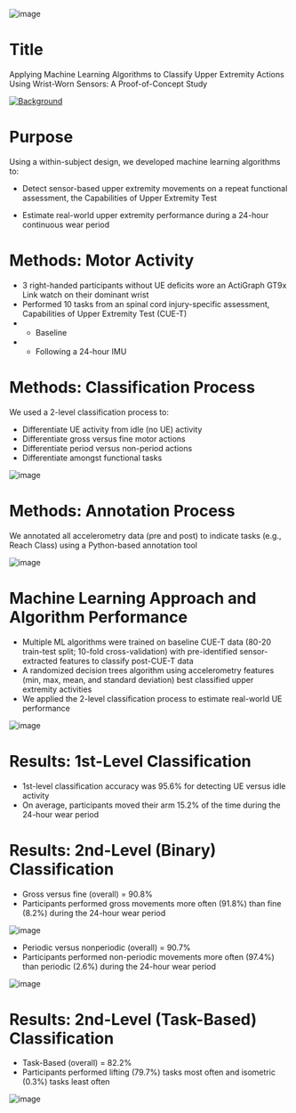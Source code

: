 ![image](https://user-images.githubusercontent.com/100893176/161677642-df3129f0-5aec-4e52-a213-78cb28703c7e.png)


# Title
Applying Machine Learning Algorithms to Classify Upper Extremity Actions Using Wrist-Worn Sensors: A Proof-of-Concept Study

[![Background](https://user-images.githubusercontent.com/100893176/161676167-cfe3ac2a-a1ee-4265-b9e2-52719b444a3d.png)](https://www.youtube.com/watch?v=6VEuGwl6hnc&t=1s)

# Purpose
Using a within-subject design, we developed machine learning algorithms to:

- Detect sensor-based upper extremity movements on a repeat functional assessment, the Capabilities of Upper Extremity Test 

- Estimate real-world upper extremity performance during a 24-hour continuous wear period

# Methods: Motor Activity
- 3 right-handed participants without UE deficits wore an ActiGraph GT9x Link watch on their dominant wrist 
- Performed 10 tasks from an spinal cord injury-specific assessment, Capabilities of Upper Extremity Test (CUE-T)
- - Baseline 
- - Following a 24-hour IMU 

# Methods: Classification Process  
We used a 2-level classification process to: 

- Differentiate UE activity from idle (no UE) activity 
- Differentiate gross versus fine motor actions
- Differentiate period versus non-period actions
- Differentiate amongst functional tasks

![image](https://user-images.githubusercontent.com/100893176/161676589-89c49069-89a7-4fe1-bc05-f790dce82de7.png)

# Methods: Annotation Process 
We annotated all accelerometry data (pre and post) to indicate tasks (e.g., Reach Class) using a Python-based annotation tool

![image](https://user-images.githubusercontent.com/100893176/161676788-379ce5f5-fe6a-4052-ac9b-e26a02df3304.png)

# Machine Learning Approach and Algorithm Performance  
- Multiple ML algorithms were trained on baseline CUE-T data (80-20 train-test split; 10-fold cross-validation) with pre-identified sensor-extracted features to classify post-CUE-T data
- A randomized decision trees algorithm using accelerometry features (min, max, mean, and standard deviation) best classified upper extremity activities
- We applied the 2-level classification process to estimate real-world UE performance

![image](https://user-images.githubusercontent.com/100893176/161677036-60b1e350-828d-419a-b0b5-41a1bc3d3f99.png)

# Results: 1st-Level Classification  
- 1st-level classification accuracy was 95.6% for detecting UE versus idle activity 
- On average, participants moved their arm 15.2% of the time during the 24-hour wear period 

# Results: 2nd-Level (Binary) Classification  
- Gross versus fine (overall) = 90.8% 
- Participants performed gross movements more often (91.8%) than fine (8.2%) during the 24-hour wear period

![image](https://user-images.githubusercontent.com/100893176/161677282-6151a1ae-276c-4e27-9556-f6f2d0d733f6.png)
- Periodic versus nonperiodic (overall) = 90.7%
- Participants performed non-periodic movements more often (97.4%) than periodic (2.6%) during the 24-hour wear period 

![image](https://user-images.githubusercontent.com/100893176/161677347-b546224c-8ebb-4a40-bf2a-b5dcfc2a8984.png)

# Results: 2nd-Level (Task-Based) Classification 
- Task-Based (overall) = 82.2% 
- Participants performed lifting (79.7%) tasks most often and isometric (0.3%) tasks least often 

![image](https://user-images.githubusercontent.com/100893176/161677453-043e8a05-5624-4293-974e-4bb93198aa60.png)







